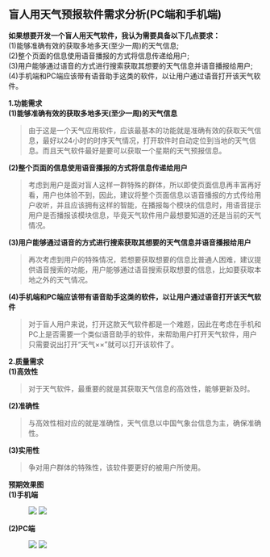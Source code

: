 ## 盲人用天气预报软件需求分析(PC端和手机端) ##
**如果想要开发一个盲人用天气软件，我认为需要具备以下几点要求：**  
(1)能够准确有效的获取多地多天(至少一周)的天气信息;  
(2)整个页面的信息使用语音播报的方式将信息传递给用户;  
(3)用户能够通过语音的方式进行搜索获取其想要的天气信息并语音播报给用户;  
(4)手机端和PC端应该带有语音助手这类的软件，以让用户通过语音打开该天气软件。  
  
**1.功能需求**  
**(1)能够准确有效的获取多地多天(至少一周)的天气信息**  
>由于这是一个天气应用软件，应该最基本的功能就是准确有效的获取天气信息，最好以24小时的时序天气情况，打开软件时自动定位到当地的天气信息。而且天气软件最好是要可以获取一个星期的天气预报信息。  

**(2)整个页面的信息使用语音播报的方式将信息传递给用户**  
>考虑到用户是面对盲人这样一群特殊的群体，所以即使页面信息再丰富再好看，用户也体验不到，因此，建议将整个页面信息以语音播报的方式传给用户收听，并且应该拥有这样的智能，在播报每个模块的信息时，用语音提示用户是否播报该模块信息，毕竟天气软件用户最想要知道的还是当前的天气情况。  

**(3)用户能够通过语音的方式进行搜索获取其想要的天气信息并语音播报给用户**
>再次考虑到用户的特殊情况，若想要获取想要的信息比普通人困难，建议提供语音搜索的功能，用户能够通过语音搜索获取想要的信息，比如要获取本地之外的天气情况。  

**(4)手机端和PC端应该带有语音助手这类的软件，以让用户通过语音打开该天气软件**  
>对于盲人用户来说，打开这款天气软件都是一个难题，因此在考虑在手机和PC上是否需要一个类似语音助手的软件，来帮助用户打开天气软件，用户只需要说出打开“天气××”就可以打开该软件了。  

**2.质量需求**  
**(1)高效性**  
>对于天气软件，最重要的就是其获取天气信息的高效性，能够更新及时。  

**(2)准确性**  
>与高效性相对应的就是准确性，天气信息以中国气象台信息为主，确保准确性。  

**(3)实用性**  
>争对用户群体的特殊性，该软件要更好的被用户所使用。  

**预期效果图**  
**(1)手机端**  

<figure class="center">
    <img src="https://i.imgur.com/HTenB35.jpg">
    <img src="https://i.imgur.com/moxVzmt.jpg">
</figure>  

**(2)PC端**  

<figure class="half">
    <img src="https://i.imgur.com/KrSAAdb.png">
    <img src="https://i.imgur.com/V96qWw2.png">
</figure>  
